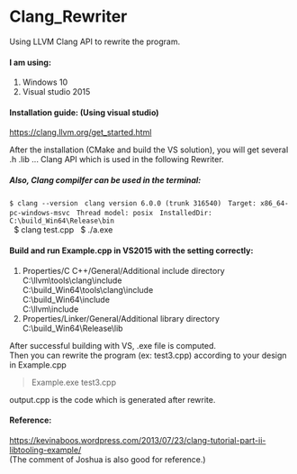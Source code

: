 # Clang_Rewriter
Using LLVM Clang API to rewrite the program.

#### I am using:
1. Windows 10
2. Visual studio 2015

#### Installation guide: (Using visual studio)
https://clang.llvm.org/get_started.html

After the installation (CMake and build the VS solution), you will get several .h .lib ... Clang API
which is used in the following Rewriter.

##### Also, Clang compilfer can be used in the terminal:
`$ clang --version`  
`clang version 6.0.0 (trunk 316540)`  
`Target: x86_64-pc-windows-msvc`  
`Thread model: posix`  
`InstalledDir: C:\build_Win64\Release\bin`  
  
$ clang test.cpp  
$ ./a.exe  




#### Build and run Example.cpp in VS2015 with the setting correctly:   
1. Properties/C C++/General/Additional include directory  
    C:\llvm\tools\clang\include  
    C:\build_Win64\tools\clang\include  
    C:\build_Win64\include  
    C:\llvm\include 
    
2. Properties/Linker/General/Additional library directory  
    C:\build_Win64\Release\lib
      
After successful building with VS, .exe file is computed.  
Then you can rewrite the program (ex: test3.cpp) according to your design in Example.cpp  
> Example.exe test3.cpp  
  
output.cpp is the code which is generated after rewrite.  



#### Reference:
https://kevinaboos.wordpress.com/2013/07/23/clang-tutorial-part-ii-libtooling-example/  
(The comment of Joshua is also good for reference.)
